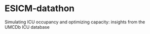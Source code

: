 # ESICM-datathon


Simulating ICU occupancy and optimizing capacity: insights from the UMCDb ICU database

